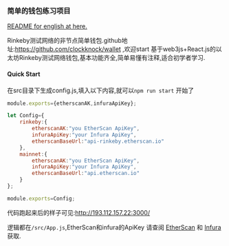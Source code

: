 ### 简单的钱包练习项目



[README for english at here.](./README_EN.md)



Rinkeby测试网络的非节点简单钱包.github地址:https://github.com/clockknock/wallet ,欢迎start
基于web3js+React.js的以太坊Rinkeby测试网络钱包,基本功能齐全,简单易懂有注释,适合初学者学习. 

#### Quick Start

在src目录下生成config.js,填入以下内容,就可以`npm run start` 开始了

```js
module.exports={etherscanAK,infuraApiKey};

let Config={
    rinkeby:{
        etherscanAK:"you EtherScan ApiKey",
        infuraApiKey:"your Infura ApiKey",
        etherscanBaseUrl:"api-rinkeby.etherscan.io"
    },
    mainnet:{
        etherscanAK:"you EtherScan ApiKey",
        infuraApiKey:"your Infura ApiKey",
        etherscanBaseUrl:"api.etherscan.io"
    }
};

module.exports=Config;
```


代码跑起来后的样子可见:http://193.112.157.22:3000/



逻辑都在`/src/App.js`,EtherScan和infura的ApiKey 请查阅 [EtherScan](https://etherscan.io/apis) 和 [Infura](https://infura.io/) 获取.